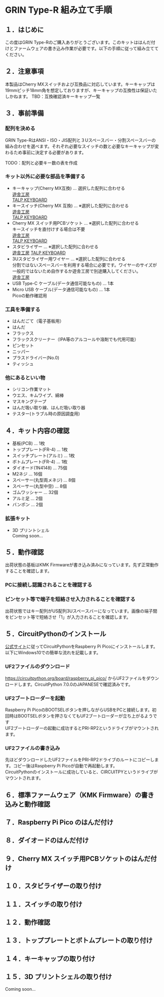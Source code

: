 # GRIN Type-R 組み立て手順

## １．はじめに

この度はGRIN Type-Rのご購入ありがとうございます。このキットははんだ付けとファームウェアの書き込み作業が必要です。以下の手順に従って組み立ててください。

## ２．注意事項

本製品はCherry MXスイッチおよび互換品に対応しています。キーキャップは19mmピッチ18mm角を想定しておりますが、キーキャップの互換性は保証いたしかねます。
TBD：互換確認済キーキャップ一覧

## ３．事前準備

### 配列を決める
GRIN Type-RはANSI・ISO・JIS配列と３Uスペースバー・分割スペースバーの組み合わせを選べます。それぞれ必要なスイッチの数と必要なキーキャップが変わるため事前に決定する必要があります。

TODO：配列と必要キー数の表を作成

### キット以外に必要な部品を準備する
- キーキャップ(Cherry MX互換) … 選択した配列に合わせる  
[遊舎工房](https://shop.yushakobo.jp/collections/keycaps)  
[TALP KEYBOARD](https://talpkeyboard.net/?category_id=59be183f428f2d49120007b1)  
- キースイッチ(Cherry MX 互換) … ※選択した配列に合わせる  
[遊舎工房](https://shop.yushakobo.jp/collections/all-switches)  
[TALP KEYBOARD](https://talpkeyboard.net/?category_id=59cf8860ed05e668db003f5d)  
- Cherry MX スイッチ用PCBソケット … ※選択した配列に合わせる  
キースイッチを直付けする場合は不要  
[遊舎工房](https://shop.yushakobo.jp/products/a01ps)  
[TALP KEYBOARD](https://talpkeyboard.net/items/5e02c5405b120c792616bcf9)  
- スタビライザー … ※選択した配列に合わせる  
[遊舎工房](https://shop.yushakobo.jp/products/a0500st?variant=37665699430561)
[TALP KEYBOARD](https://talpkeyboard.net/?category_id=5f884b9b3313d216eb50558a)  
- 3Uスタビライザー用ワイヤー … ※選択した配列に合わせる  
分割ではないスペースバーを利用する場合に必要です。ワイヤーのサイズが一般的ではないため自作するか遊舎工房で別途購入してください。  
[遊舎工房](https://shop.yushakobo.jp/products/a0500st?variant=40429698678945)
- USB Type-C ケーブル(データ通信可能なもの) … 1本  
- Micro USB ケーブル(データ通信可能なもの) … 1本  
Picoの動作確認用

### 工具を準備する
- はんだごて（電子基板用）
- はんだ
- フラックス
- フラックスクリーナー（IPA等のアルコールや溶剤でも代用可能）
- ピンセット
- ニッパー
- プラスドライバー(No.0)
- ティッシュ

### 他にあるといい物
- シリコン作業マット
- ウエス、キムワイプ、綿棒
- マスキングテープ
- はんだ吸い取り線、はんだ吸い取り器
- テスター(トラブル時の原因調査用)

## ４．キット内容の確認
- 基板(PCB) … 1枚  
- トッププレート(FR-4) … 1枚  
- スイッチプレート(アルミ) … 1枚  
- ボトムプレート(FR-4) … 1枚  
- ダイオード(1N4148) … 75個
- M2ネジ … 16個  
- スペーサー(丸型両メネジ) … 8個  
- スペーサー(丸型中空) … 8個  
- ゴムワッシャー … 32個  
- アルミ足 … 2個
- バンポン … 2個

### 拡張キット
- 3D プリントシェル  
Coming soon...

## ５．動作確認

出荷状態の基板はKMK Firmwareが書き込み済みになっています。先ず正常動作することを確認します。

### PCに接続し認識されることを確認する

### ピンセット等で端子を短絡させ入力されることを確認する

出荷状態ではキー配列がUS配列3Uスペースバーになっています。画像の端子間をピンセット等で短絡させ「1」が入力されることを確認します。

## ５．CircuitPythonのインストール
[公式サイト](https://learn.adafruit.com/welcome-to-circuitpython/installing-circuitpython)に従ってCircuitPythonをRaspberry Pi Picoにインストールします。  
以下にWindows10での簡単な流れを記載します。

### UF2ファイルのダウンロード
https://circuitpython.org/board/raspberry_pi_pico/ からUF2ファイルをダウンロードします。CircuitPython 7.0.0のJAPANESEで確認済みです。  

### UF2ブートローダーを起動
Raspberry Pi PicoのBOOTSELボタンを押しながらUSBをPCと接続します。初回時はBOOTSELボタンを押さなくてもUF2ブートローダーが立ち上がるようです  
UF2ブートローダーの起動に成功するとPRI-RP2というドライブがマウントされます。

### UF2ファイルの書き込み
先ほどダウンロードしたUF2ファイルをPRI-RP2ドライブのルートにコピーします。コピー後はRaspberry Pi Picoが自動で再起動します。  
CircuitPythonのインストールに成功していると、CIRCUITPYというドライブがマウントされます。

## ６．標準ファームウェア（KMK Firmware）の書き込みと動作確認

## ７．Raspberry Pi Pico のはんだ付け

## ８．ダイオードのはんだ付け

## ９．Cherry MX スイッチ用PCBソケットのはんだ付け

## １０．スタビライザーの取り付け

## １１．スイッチの取り付け

## １２．動作確認

## １３．トッププレートとボトムプレートの取り付け

## １４．キーキャップの取り付け

## １５．3D プリントシェルの取り付け
Coming soon...
